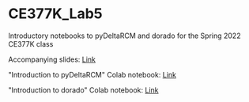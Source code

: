 # CE377K_Lab5
Introductory notebooks to pyDeltaRCM and dorado for the Spring 2022 CE377K class

Accompanying slides: [Link](https://docs.google.com/presentation/d/1_dPzls9W5qPJX0qXBYg9x6NL_c28Xrz4p2qsUXKnFoc/edit?usp=sharing)

"Introduction to pyDeltaRCM" Colab notebook: [Link](https://colab.research.google.com/drive/1AwM5a1037PLcJm556aJF1qLffTBGBg7Q?usp=sharing)

"Introduction to dorado" Colab notebook: [Link](https://colab.research.google.com/drive/1cdS2_sKqViPeVmDR7UXHxk8HOko4vk_f?usp=sharing)
